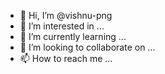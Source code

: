 - 👋 Hi, I’m @vishnu-png
- 👀 I’m interested in ...
- 🌱 I’m currently learning ...
- 💞️ I’m looking to collaborate on ...
- 📫 How to reach me ...

<!---
vishnu-png/vishnu-png is a ✨ special ✨ repository because its `README.md` (this file) appears on your GitHub profile.
You can click the Preview link to take a look at your changes.
--->
